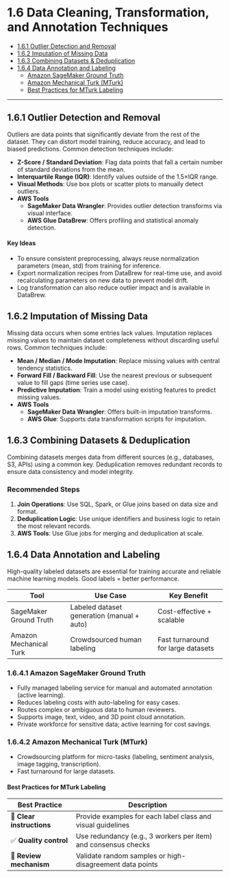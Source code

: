 
# 1.6 Data Cleaning, Transformation, and Annotation Techniques

- [1.6.1 Outlier Detection and Removal](#161-outlier-detection-and-removal)
- [1.6.2 Imputation of Missing Data](#162-imputation-of-missing-data)
- [1.6.3 Combining Datasets & Deduplication](#163-combining-datasets--deduplication)
- [1.6.4 Data Annotation and Labeling](#164-data-annotation-and-labeling)
  - [Amazon SageMaker Ground Truth](#amazon-sagemaker-ground-truth)
  - [Amazon Mechanical Turk (MTurk)](#amazon-mechanical-turk-mturk)
  - [Best Practices for MTurk Labeling](#best-practices-for-mturk-labeling)

---


## 1.6.1 Outlier Detection and Removal

Outliers are data points that significantly deviate from the rest of the dataset. They can distort model training, reduce accuracy, and lead to biased predictions. Common detection techniques include:

- **Z-Score / Standard Deviation**: Flag data points that fall a certain number of standard deviations from the mean.
- **Interquartile Range (IQR)**: Identify values outside of the 1.5×IQR range.
- **Visual Methods**: Use box plots or scatter plots to manually detect outliers.
- **AWS Tools**
  - **SageMaker Data Wrangler**: Provides outlier detection transforms via visual interface.
  - **AWS Glue DataBrew**: Offers profiling and statistical anomaly detection.

#### Key Ideas
- To ensure consistent preprocessing, always reuse normalization parameters (mean, std) from training for inference. 
- Export normalization recipes from DataBrew for real-time use, and avoid recalculating parameters on new data to prevent model drift. 
- Log transformation can also reduce outlier impact and is available in DataBrew.


## 1.6.2 Imputation of Missing Data

Missing data occurs when some entries lack values. Imputation replaces missing values to maintain dataset completeness without discarding useful rows. Common techniques include:

- **Mean / Median / Mode Imputation**: Replace missing values with central tendency statistics.
- **Forward Fill / Backward Fill**:  Use the nearest previous or subsequent value to fill gaps (time series use case).
- **Predictive Imputation**: Train a model using existing features to predict missing values.
- **AWS Tools**
  - **SageMaker Data Wrangler**: Offers built-in imputation transforms.
  - **AWS Glue**: Supports data transformation scripts for imputation.

## 1.6.3 Combining Datasets & Deduplication

Combining datasets merges data from different sources (e.g., databases, S3, APIs) using a common key. Deduplication removes redundant records to ensure data consistency and model integrity.

### Recommended Steps
1. **Join Operations**: Use SQL, Spark, or Glue joins based on data size and format.
2. **Deduplication Logic**: Use unique identifiers and business logic to retain the most relevant records.
3. **AWS Tools**: Use Glue jobs for merging and deduplication at scale. 

## 1.6.4 Data Annotation and Labeling

High-quality labeled datasets are essential for training accurate and reliable machine learning models. Good labels = better performance.

| Tool                     | Use Case                                  | Key Benefit                          |
|--------------------------|--------------------------------------------|--------------------------------------|
| SageMaker Ground Truth   | Labeled dataset generation (manual + auto) | Cost-effective + scalable             |
| Amazon Mechanical Turk   | Crowdsourced human labeling                | Fast turnaround for large datasets   |

### 1.6.4.1 Amazon SageMaker Ground Truth
- Fully managed labeling service for manual and automated annotation (active learning).
- Reduces labeling costs with auto-labeling for easy cases.
- Routes complex or ambiguous data to human reviewers.
- Supports image, text, video, and 3D point cloud annotation.
- Private workforce for sensitive data; active learning for cost savings.

### 1.6.4.2 Amazon Mechanical Turk (MTurk)
- Crowdsourcing platform for micro-tasks (labeling, sentiment analysis, image tagging, transcription).
- Fast turnaround for large datasets.

#### Best Practices for MTurk Labeling
| Best Practice                        | Description                                                       |
|-------------------------------------|-------------------------------------------------------------------|
| 📘 **Clear instructions**           | Provide examples for each label class and visual guidelines       |
| ✅ **Quality control**              | Use redundancy (e.g., 3 workers per item) and consensus checks     |
| 🔁 **Review mechanism**             | Validate random samples or high-disagreement data points           |

